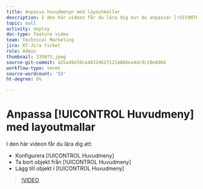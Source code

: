 ```yaml
---
title: Anpassa huvudmenyn med layoutmallar
description: I den här videon får du lära dig hur du anpassar [!UICONTROL Huvudmeny] med en layoutmall.
topic: null
activity: deploy
doc-type: feature video
team: Technical Marketing
jira: KT-Jira ticket
role: Admin
thumbnail: 335073.jpeg
source-git-commit: a25a49e59ca483246271214886ea4dc9c10e8d66
workflow-type: tm+mt
source-wordcount: '53'
ht-degree: 0%

---
```


# Anpassa [!UICONTROL Huvudmeny] med layoutmallar

I den här videon får du lära dig att:

* Konfigurera [!UICONTROL Huvudmeny]
* Ta bort objekt från [!UICONTROL Huvudmeny]
* Lägg till objekt i [!UICONTROL Huvudmeny]


>[!VIDEO](https://video.tv.adobe.com/v/335073/?quality=12&learn=on)
